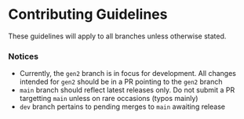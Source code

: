 # Contributing Guidelines

These guidelines will apply to all branches unless otherwise stated.

### Notices
- Currently, the `gen2` branch is in focus for development. All changes intended for `gen2` should be in a PR pointing to the `gen2` branch
- `main` branch should reflect latest releases only. Do not submit a PR targetting `main` unless on rare occasions (typos mainly)
- `dev` branch pertains to pending merges to `main` awaiting release

